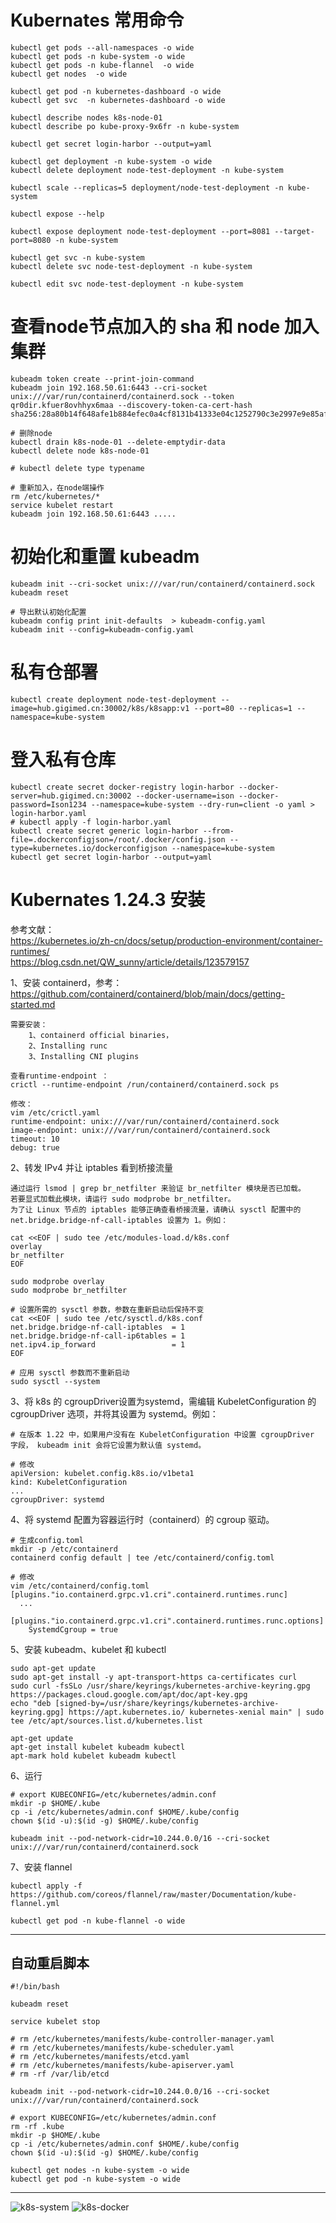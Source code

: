 # Kubernates 常用命令

	kubectl get pods --all-namespaces -o wide
	kubectl get pods -n kube-system -o wide
	kubectl get pods -n kube-flannel  -o wide
	kubectl get nodes  -o wide
	
	kubectl get pod -n kubernetes-dashboard -o wide
	kubectl get svc  -n kubernetes-dashboard -o wide

	kubectl describe nodes k8s-node-01
	kubectl describe po kube-proxy-9x6fr -n kube-system
	
	kubectl get secret login-harbor --output=yaml
	
	kubectl get deployment -n kube-system -o wide
	kubectl delete deployment node-test-deployment -n kube-system

	kubectl scale --replicas=5 deployment/node-test-deployment -n kube-system

	kubectl expose --help

	kubectl expose deployment node-test-deployment --port=8081 --target-port=8080 -n kube-system

	kubectl get svc -n kube-system
	kubectl delete svc node-test-deployment -n kube-system

	kubectl edit svc node-test-deployment -n kube-system
	
	

# 查看node节点加入的 sha 和 node 加入集群
	kubeadm token create --print-join-command
	kubeadm join 192.168.50.61:6443 --cri-socket unix:///var/run/containerd/containerd.sock --token qr0dir.kfuer8ovhhyx6maa --discovery-token-ca-cert-hash sha256:28a80b14f648afe1b884efec0a4cf8131b41333e04c1252790c3e2997e9e85af  
	
	# 删除node
	kubectl drain k8s-node-01 --delete-emptydir-data
	kubectl delete node k8s-node-01
	
	# kubectl delete type typename
	
	# 重新加入，在node端操作
	rm /etc/kubernetes/*
	service kubelet restart
	kubeadm join 192.168.50.61:6443 .....
	
	
# 初始化和重置 kubeadm
	kubeadm init --cri-socket unix:///var/run/containerd/containerd.sock
	kubeadm reset
	
	# 导出默认初始化配置
	kubeadm config print init-defaults  > kubeadm-config.yaml
	kubeadm init --config=kubeadm-config.yaml

# 私有仓部署
	kubectl create deployment node-test-deployment --image=hub.gigimed.cn:30002/k8s/k8sapp:v1 --port=80 --replicas=1 --namespace=kube-system


# 登入私有仓库
	kubectl create secret docker-registry login-harbor --docker-server=hub.gigimed.cn:30002 --docker-username=ison --docker-password=Ison1234 --namespace=kube-system --dry-run=client -o yaml > login-harbor.yaml
	# kubectl apply -f login-harbor.yaml
	kubectl create secret generic login-harbor --from-file=.dockerconfigjson=/root/.docker/config.json --type=kubernetes.io/dockerconfigjson --namespace=kube-system
	kubectl get secret login-harbor --output=yaml




# Kubernates 1.24.3 安装
参考文献：   
https://kubernetes.io/zh-cn/docs/setup/production-environment/container-runtimes/     
https://blog.csdn.net/QW_sunny/article/details/123579157

1、安装 containerd，参考：https://github.com/containerd/containerd/blob/main/docs/getting-started.md
	
	需要安装：
		1、containerd official binaries， 
		2、Installing runc
		3、Installing CNI plugins    
		
	查看runtime-endpoint ：
	crictl --runtime-endpoint /run/containerd/containerd.sock ps
	
	修改：
	vim /etc/crictl.yaml
	runtime-endpoint: unix:///var/run/containerd/containerd.sock	
	image-endpoint: unix:///var/run/containerd/containerd.sock
	timeout: 10
	debug: true
   
2、转发 IPv4 并让 iptables 看到桥接流量

	通过运行 lsmod | grep br_netfilter 来验证 br_netfilter 模块是否已加载。
	若要显式加载此模块，请运行 sudo modprobe br_netfilter。
	为了让 Linux 节点的 iptables 能够正确查看桥接流量，请确认 sysctl 配置中的 net.bridge.bridge-nf-call-iptables 设置为 1。例如：
	
	cat <<EOF | sudo tee /etc/modules-load.d/k8s.conf
	overlay
	br_netfilter
	EOF

	sudo modprobe overlay
	sudo modprobe br_netfilter

	# 设置所需的 sysctl 参数，参数在重新启动后保持不变
	cat <<EOF | sudo tee /etc/sysctl.d/k8s.conf
	net.bridge.bridge-nf-call-iptables  = 1
	net.bridge.bridge-nf-call-ip6tables = 1
	net.ipv4.ip_forward                 = 1
	EOF

	# 应用 sysctl 参数而不重新启动
	sudo sysctl --system
	
3、将 k8s 的 cgroupDriver设置为systemd，需编辑 KubeletConfiguration 的 cgroupDriver 选项，并将其设置为 systemd。例如：
	
	# 在版本 1.22 中，如果用户没有在 KubeletConfiguration 中设置 cgroupDriver 字段， kubeadm init 会将它设置为默认值 systemd。

	# 修改
	apiVersion: kubelet.config.k8s.io/v1beta1
	kind: KubeletConfiguration
	...
	cgroupDriver: systemd
	

	
4、将 systemd 配置为容器运行时（containerd）的 cgroup 驱动。  
	
	# 生成config.toml
	mkdir -p /etc/containerd
	containerd config default | tee /etc/containerd/config.toml
	
	# 修改
	vim /etc/containerd/config.toml
	[plugins."io.containerd.grpc.v1.cri".containerd.runtimes.runc]
	  ...
	  [plugins."io.containerd.grpc.v1.cri".containerd.runtimes.runc.options]
	    SystemdCgroup = true

5、安装 kubeadm、kubelet 和 kubectl

	sudo apt-get update
	sudo apt-get install -y apt-transport-https ca-certificates curl
	sudo curl -fsSLo /usr/share/keyrings/kubernetes-archive-keyring.gpg https://packages.cloud.google.com/apt/doc/apt-key.gpg
	echo "deb [signed-by=/usr/share/keyrings/kubernetes-archive-keyring.gpg] https://apt.kubernetes.io/ kubernetes-xenial main" | sudo tee /etc/apt/sources.list.d/kubernetes.list
	
	apt-get update
	apt-get install kubelet kubeadm kubectl
	apt-mark hold kubelet kubeadm kubectl
	
6、运行

	# export KUBECONFIG=/etc/kubernetes/admin.conf
	mkdir -p $HOME/.kube
	cp -i /etc/kubernetes/admin.conf $HOME/.kube/config
	chown $(id -u):$(id -g) $HOME/.kube/config

	kubeadm init --pod-network-cidr=10.244.0.0/16 --cri-socket unix:///var/run/containerd/containerd.sock
	
7、安装 flannel

	kubectl apply -f https://github.com/coreos/flannel/raw/master/Documentation/kube-flannel.yml

	kubectl get pod -n kube-flannel -o wide
---

## 自动重启脚本

	#!/bin/bash

	kubeadm reset

	service kubelet stop

	# rm /etc/kubernetes/manifests/kube-controller-manager.yaml
	# rm /etc/kubernetes/manifests/kube-scheduler.yaml 
	# rm /etc/kubernetes/manifests/etcd.yaml
	# rm /etc/kubernetes/manifests/kube-apiserver.yaml
	# rm -rf /var/lib/etcd

	kubeadm init --pod-network-cidr=10.244.0.0/16 --cri-socket unix:///var/run/containerd/containerd.sock

	# export KUBECONFIG=/etc/kubernetes/admin.conf
	rm -rf .kube
	mkdir -p $HOME/.kube
	cp -i /etc/kubernetes/admin.conf $HOME/.kube/config
	chown $(id -u):$(id -g) $HOME/.kube/config

	kubectl get nodes -n kube-system -o wide
	kubectl get pod -n kube-system -o wide

 - - -

![k8s-system](images/k8s-system.jpeg)
![k8s-docker](images/k8s-docker.jpg)
